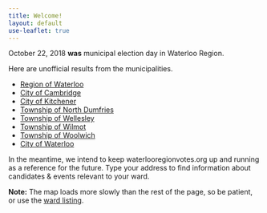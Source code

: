 ```yaml
---
title: Welcome!
layout: default
use-leaflet: true
---
```


<section class="flex justify-center">
  <article class="standout-box blue large">
    <div class="big-text blue-text header" id="map-box" data-aos="fade-left">
    October 22, 2018 <strong>was</strong> municipal election day in Waterloo Region.
    </div>
    <div class="content">
    <p>
    Here are unofficial results from the municipalities.
    <ul>
      <li><a
      href="https://www.regionofwaterloo.ca/en/regional-government/results.aspx">Region of Waterloo </a></li>
      <li><a
      href="https://www.cambridge.ca/Modules/News/index.aspx?newsId=3ff966f5-bf66-4ed4-abff-3b0b7f2ca521">City of Cambridge</a></li>
      <li><a
      href="https://www.kitchener.ca/Modules/News/index.aspx?newsId=b2f62478-c62c-4d9e-8655-643c32c2c1ea">City of Kitchener</a></li>
      <li><a
      href="https://www.northdumfries.ca/en/township-services/2018-election-results.aspx">Township of North Dumfries</a></li>
      <li><a
      href="https://www.wellesley.ca/en/elections/2018-election-results.aspx">Township of Wellesley</a></li>
      <li><a
      href="https://www.wilmot.ca/en/township-office/election-day-results.aspx">Township of Wilmot</a></li>
      <li><a
      href="https://www.woolwich.ca/en/elections/elections-2018.aspx">Township of Woolwich</a></li>
      <li><a
      href="https://www.waterloo.ca/en/government/election.asp">City of Waterloo</a></li>
    </ul>
    </p>
    </div>
    <div class="content" data-aos="fade-up">
     <p>In the meantime, we intend to keep waterlooregionvotes.org
     up and running as a reference for the future. 
     Type your address to find information about candidates & events relevant to your ward.</p>
     <div id="map-searchbar"></div>
     <div id="map"></div>
     <p><strong>Note:</strong> The map loads more slowly than the rest of the page, so be patient, or use the <a href="/wards/">ward listing</a>.</p>
    </div>
  </article>
</section>

<script src="{{ site.baseurl }}/assets/js/leaflet.js"></script>
<script src="{{ site.baseurl }}/assets/js/leaflet-search.min.js"></script>
<!-- This has too many dependencies to load locally. -->
<script src="https://unpkg.com/leaflet-pip@1.1.0/leaflet-pip.js"></script>
<script src="{{ site.baseurl }}/assets/js/jquery-3.3.1.min.js"></script>
<script src="{{ site.baseurl }}/assets/js/show-map.js"></script>
